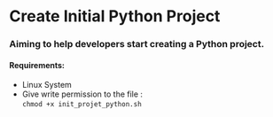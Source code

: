 # Create Initial Python Project

### Aiming to help developers start creating a Python project.

#### Requirements:
- Linux System
- Give write permission to the file : <br>
  ``` chmod +x init_projet_python.sh ```
